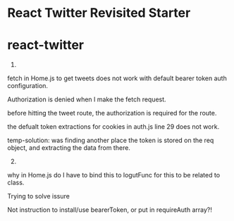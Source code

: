 # React Twitter Revisited Starter
# react-twitter

1.

fetch in Home.js to get tweets does not work with default bearer token auth configuration.

Authorization is denied when I make the fetch request. 

before hitting the tweet route, the authorization is required for the route. 

the defualt token extractions for cookies in auth.js line 29 does not work.

temp-solution: was finding another place the token is stored on the req object, and extracting the data from there. 



2.
why in Home.js do I have to bind this to logutFunc for this to be related to class.




Trying to solve issure

Not instruction to install/use bearerToken, or put in requireAuth array?!